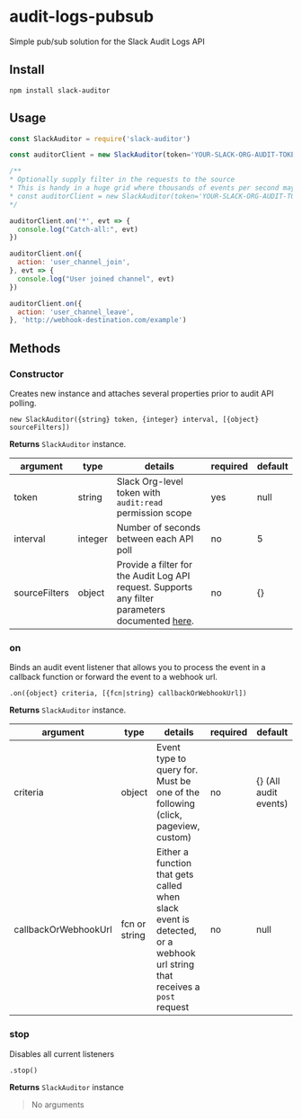 # audit-logs-pubsub
Simple pub/sub solution for the Slack Audit Logs API

## Install
`npm install slack-auditor`

## Usage

```javascript
const SlackAuditor = require('slack-auditor')

const auditorClient = new SlackAuditor(token='YOUR-SLACK-ORG-AUDIT-TOKEN', interval=5)

/**
* Optionally supply filter in the requests to the source
* This is handy in a huge grid where thousands of events per second may exceed the API return limit (unlikely with filter)
* const auditorClient = new SlackAuditor(token='YOUR-SLACK-ORG-AUDIT-TOKEN', interval=5, sourceFilters={action: 'user_channel_join'})
*/

auditorClient.on('*', evt => {
  console.log("Catch-all:", evt)
})

auditorClient.on({
  action: 'user_channel_join',
}, evt => {
  console.log("User joined channel", evt)
})

auditorClient.on({
  action: 'user_channel_leave',
}, 'http://webhook-destination.com/example')
```

## Methods

### Constructor
Creates new instance and attaches several properties prior to audit API polling. 

```
new SlackAuditor({string} token, {integer} interval, [{object} sourceFilters])
```
**Returns** ```SlackAuditor``` instance.

| argument | type   | details                                            | required | default |
|-----------|--------|----------------------------------------------------|----------|---------|
| token       | string | Slack Org-level token with `audit:read` permission scope | yes      |     null    |
| interval      | integer   | Number of seconds between each API poll                     | no      |    5    |
| sourceFilters      | object   | Provide a filter for the Audit Log API request. Supports any filter parameters documented [here](https://api.slack.com/admins/audit-logs#monitoring-workspace-events-with-the-audit-logs-api__how-to-call-the-audit-logs-api__audit-logs-endpoints).                     | no      |    {}    |

### on
Binds an audit event listener that allows you to process the event in a callback function or forward the event to a webhook url.
```
.on({object} criteria, [{fcn|string} callbackOrWebhookUrl])
```
**Returns** ```SlackAuditor``` instance.

| argument | type   | details                                            | required | default |
|-----------|--------|----------------------------------------------------|----------|---------|
| criteria       | object | Event type to query for. Must be one of the following (click, pageview, custom) | no      |     {} (All audit events)    |
| callbackOrWebhookUrl      | fcn or string   | Either a function that gets called when slack event is detected, or a webhook url string that receives a `post` request                     | no      |    null    |

### stop
Disables all current listeners
```
.stop()
```
**Returns** ```SlackAuditor``` instance

> No arguments
